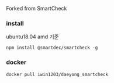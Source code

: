 Forked from SmartCheck

### install

ubuntu18.04 amd 기준

```
npm install @smartdec/smartcheck -g
```

### docker

```
docker pull iwin1203/daeyong_smartcheck
```
